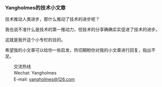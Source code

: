 ### Yangholmes的技术小文章

技术推动人类进步，那什么推动了技术的进步呢？

我也说不准什么是技术的第一推动力，但技术的分享确确实实促进了技术的进步。

这就是我开这个小专栏的目的。

希望我的小文章可以给你一些启发，热切期盼你对我的小文章进行回复，指出不足。

<div class="contact">
    <p>交流热线</p>
    <p>Wechat: Yangholmes</p>
    <p>E-mail: <a href="mailto://yangholmes@126.com">yangholmes@126.com</a></p>
</div>

<style>
    .contact {
        margin-left: 2em;
    }
    .contact p {
        margin: 0;
        line-height: 1.5;
    }
</style>
